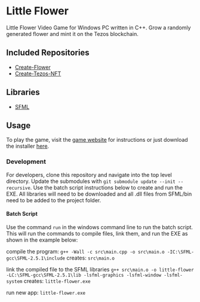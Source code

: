 # Little Flower
Little Flower Video Game for Windows PC written in C++. Grow a randomly generated flower and mint it on the Tezos blockchain.

## Included Repositories
* [Create-Flower](https://github.com/reganwillis/Create-Flower/tree/v1.0.0)
* [Create-Tezos-NFT](https://github.com/reganwillis/Create-Tezos-NFT/tree/v1.0.0)

## Libraries
* [SFML](https://www.sfml-dev.org/download/sfml/2.5.1/)

## Usage
To play the game, visit the [game website](https://reganwillis.github.io/Little-Flower/) for instructions or just download the installer [here](https://github.com/reganwillis/Little-Flower/releases/tag/v1.0.0).

### Development
For developers, clone this repository and navigate into the top level directory. Update the submodules with `git submodule update --init --recursive`. Use the batch script instructions below to create and run the EXE. All libraries will need to be downloaded and all .dll files from SFML/bin need to be added to the project folder.

#### Batch Script
Use the command `run` in the windows command line to run the batch script. This will run the commands to compile files, link them, and run the EXE as shown in the example below:

compile the program:
`g++ -Wall -c src\main.cpp -o src\main.o -IC:\SFML-gcc\SFML-2.5.1\include`
creates: `src\main.o`

link the compiled file to the SFML libraries
`g++ src\main.o -o little-flower -LC:\SFML-gcc\SFML-2.5.1\lib -lsfml-graphics -lsfml-window -lsfml-system`
creates: `little-flower.exe`

run new app:
`little-flower.exe`